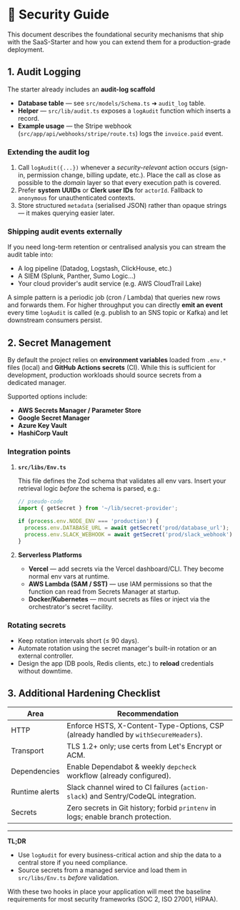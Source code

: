 # 🔐 Security Guide

This document describes the foundational security mechanisms that ship with the SaaS-Starter and how you can extend them for a production-grade deployment.

## 1. Audit Logging

The starter already includes an **audit-log scaffold**

* **Database table** — see `src/models/Schema.ts` ➜ `audit_log` table.
* **Helper** — `src/lib/audit.ts` exposes a `logAudit` function which inserts a record.
* **Example usage** — the Stripe webhook (`src/app/api/webhooks/stripe/route.ts`) logs the `invoice.paid` event.

### Extending the audit log

1. Call `logAudit({...})` whenever a _security-relevant_ action occurs (sign-in, permission change, billing update, etc.).
   Place the call as close as possible to the *domain* layer so that every execution path is covered.
2. Prefer **system UUIDs** or **Clerk user IDs** for `actorId`.  Fallback to `anonymous` for unauthenticated contexts.
3. Store structured `metadata` (serialised JSON) rather than opaque strings — it makes querying easier later.

### Shipping audit events externally

If you need long-term retention or centralised analysis you can stream the audit table into:

* A log pipeline (Datadog, Logstash, ClickHouse, etc.)
* A SIEM (Splunk, Panther, Sumo Logic…)
* Your cloud provider's audit service (e.g. AWS CloudTrail Lake)

A simple pattern is a periodic job (cron / Lambda) that queries new rows and forwards them.  For higher throughput you can directly **emit an event** every time `logAudit` is called (e.g. publish to an SNS topic or Kafka) and let downstream consumers persist.

## 2. Secret Management

By default the project relies on **environment variables** loaded from `.env.*` files (local) and **GitHub Actions secrets** (CI).  While this is sufficient for development, production workloads should source secrets from a dedicated manager.

Supported options include:

* **AWS Secrets Manager / Parameter Store**
* **Google Secret Manager**
* **Azure Key Vault**
* **HashiCorp Vault**

### Integration points

1. **`src/libs/Env.ts`**

   This file defines the Zod schema that validates all env vars.  Insert your retrieval logic *before* the schema is parsed, e.g.:

   ```ts
   // pseudo-code
   import { getSecret } from '~/lib/secret-provider';

   if (process.env.NODE_ENV === 'production') {
     process.env.DATABASE_URL = await getSecret('prod/database_url');
     process.env.SLACK_WEBHOOK = await getSecret('prod/slack_webhook');
   }
   ```

2. **Serverless Platforms**

   * **Vercel** — add secrets via the Vercel dashboard/CLI. They become normal env vars at runtime.
   * **AWS Lambda (SAM / SST)** — use IAM permissions so that the function can read from Secrets Manager at startup.
   * **Docker/Kubernetes** — mount secrets as files or inject via the orchestrator's secret facility.

### Rotating secrets

* Keep rotation intervals short (≤ 90 days).
* Automate rotation using the secret manager's built-in rotation or an external controller.
* Design the app (DB pools, Redis clients, etc.) to **reload** credentials without downtime.

## 3. Additional Hardening Checklist

| Area | Recommendation |
|------|----------------|
| HTTP | Enforce HSTS, X-Content-Type-Options, CSP (already handled by `withSecureHeaders`). |
| Transport | TLS 1.2+ only; use certs from Let's Encrypt or ACM. |
| Dependencies | Enable Dependabot & weekly `depcheck` workflow (already configured). |
| Runtime alerts | Slack channel wired to CI failures (`action-slack`) and Sentry/CodeQL integration. |
| Secrets | Zero secrets in Git history; forbid `printenv` in logs; enable branch protection. |

---

**TL;DR**

* Use `logAudit` for every business-critical action and ship the data to a central store if you need compliance.
* Source secrets from a managed service and load them in `src/libs/Env.ts` *before* validation.

With these two hooks in place your application will meet the baseline requirements for most security frameworks (SOC 2, ISO 27001, HIPAA).
